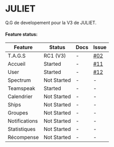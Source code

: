 # JULIET
Q.G de developement pour la V3 de JULIET.

#### Feature status:

| Feature          | Status                              | Docs         | Issue          |
|------------------|-------------------------------------|--------------|----------------|
| T.A.G.S          |                            RC1 (V3) |            - |    [#02][0002] |
| Accueil          |                             Started |            - |    [#11][0011] |
| User             |                             Started |            - |    [#12][0012] |
| Spectrum         |                         Not Started |            - |              - |
| Teamspeak        |                             Started |            - |              - |
| Calendrier       |                         Not Started |            - |              - |
| Ships            |                         Not Started |            - |              - |
| Groupes          |                         Not Started |            - |              - |
| Notifications    |                         Not Started |            - |              - |
| Statistiques     |                         Not Started |            - |              - |
| Récompense       |                         Not Started |            - |              - |


 [0002]: https://github.com/Superd22/JULIET/issues/2
 [0011]: https://github.com/Superd22/JULIET/issues/11
 [0012]: https://github.com/Superd22/JULIET/issues/12
